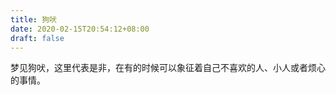 ```yaml
---
title: 狗吠
date: 2020-02-15T20:54:12+08:00
draft: false
---
```


梦见狗吠，这里代表是非，在有的时候可以象征着自己不喜欢的人、小人或者烦心的事情。


